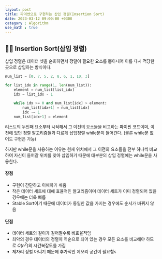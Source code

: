 ```yaml
---
layout: post
title: 파이썬으로 구현하는 삽입 정렬(Insertion Sort)
date: 2023-03-12 09:00:00 +0300
category : Algorithm
use_math : true
---
```


## 🤚🏻 Insertion Sort(삽입 정렬)

삽입 정렬은 데이터 셋을 순회하면서 정렬이 필요한 요소를 뽑아내어 이를 다시 적당한 곳으로 삽입하는 방식이다. 

```python 
num_list = [0, 7, 5, 2, 8, 6, 1, 10, 3]

for list_idx in range(1, len(num_list)):
    element = num_list[list_idx]
    idx = list_idx - 1
    
    while idx >= 0 and num_list[idx] > element:
        num_list[idx+1] = num_list[idx] 
        idx -= 1
    num_list[idx+1] = element 
```

리스트의 두번째 요소부터 시작해서 그 이전의 요소들을 비교하는 파이썬 코드이며, 이전에 있던 정렬 알고리즘들과 다르게 삽입정렬 while문이 들어간다. (물론 while문 없어도 구현은 가능)  

하지만 while문을 사용하는 이유는 현재 위치에서 그 이전의 요소들을 전부 하나씩 비교하여 자신이 들어갈 위치를 찾아 삽입하기 때문에 대부분의 삽입 정렬에는 while문을 사용한다. 

#### 장점
* 구현이 간단하고 이해하기 쉬움
* 작은 데이터 세트에 대해 효율적인 알고리즘이며 데이터 세트가 이미 정렬되어 있을 경우에는 더욱 빠름
* Stable Sort이기 때문에 데이터가 동일한 값을 가지는 경우에도 순서가 바뀌지 않음

#### 단점
* 데이터 세트의 길이가 길어질수록 비효율적임
* 최악의 경우 데이터의 정렬이 역순으로 되어 있는 경우 모든 요소를 비교해야 하므로 $O(n^2)$의 시간복잡도를 가짐
* 제자리 정렬 아니기 때문에 추가적인 메모리 공간이 필요함s
